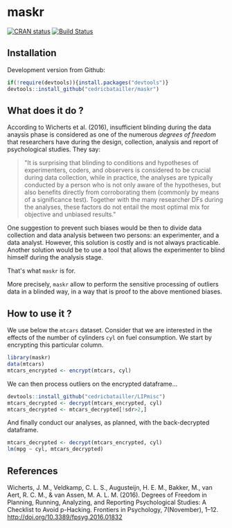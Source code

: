 maskr
====================

[![CRAN status](http://www.r-pkg.org/badges/version/maskr)](https://cran.r-project.org/package=maskr) [![Build Status](https://travis-ci.org/cedricbatailler/maskr.svg?branch=master)](https://travis-ci.org/cedricbatailler/maskr)

## Installation

Development version from Github:

``` r
if(!require(devtools)){install.packages("devtools")}
devtools::install_github("cedricbatailler/maskr")
```

## What does it do ?

According to Wicherts et al. (2016), insufficient blinding during the data anaysis phase is considered as one of the numerous *degrees of freedom* that researchers have during the design, collection, analysis and report of psychological studies. They say:

> "It is surprising that blinding to conditions and hypotheses of experimenters, coders, and observers is considered to be crucial during data collection, while in practice, the analyses are typically conducted by a person who is not only aware of the hypotheses, but also benefits directly from corroborating them (commonly by means of a significance test). Together with the many researcher DFs during the analyses, these factors do not entail the most optimal mix for objective and unbiased results."

One suggestion to prevent such biases would be then to divide data collection and data analysis between two persons: an experimenter, and a data analyst. However, this solution is costly and is not always practicable. Another solution would be to use a tool that allows the experimenter to blind himself during the analysis stage.

That's what `maskr` is for.

More precisely, `maskr` allow to perform the sensitive processing of outliers data in a blinded way, in a way that is proof to the above mentioned biases.

## How to use it ?

We use below the `mtcars` dataset. Consider that we are interested in the effects of the number of cylinders `cyl` on fuel consumption. We start by encrypting this particular column.

``` r
library(maskr)
data(mtcars)
mtcars_encrypted <- encrypt(mtcars, cyl)
```

We can then process outliers on the encrypted dataframe...

``` r
devtools::install_github("cedricbatailler/LIPmisc")
mtcars_decrypted <- decrypt(mtcars_encrypted, cyl)
mtcars_decrypted <- mtcars_decrypted[!sdr>2,]
```

And finally conduct our analyses, as planned, with the back-decrypted dataframe.

``` r
mtcars_decrypted <- decrypt(mtcars_encrypted, cyl)
lm(mpg ~ cyl, mtcars_decrypted)
```

## References

Wicherts, J. M., Veldkamp, C. L. S., Augusteijn, H. E. M., Bakker, M., van Aert, R. C. M., & van Assen, M. A. L. M. (2016). Degrees of Freedom in Planning, Running, Analyzing, and Reporting Psychological Studies: A Checklist to Avoid p-Hacking. Frontiers in Psychology, 7(November), 1–12. http://doi.org/10.3389/fpsyg.2016.01832
